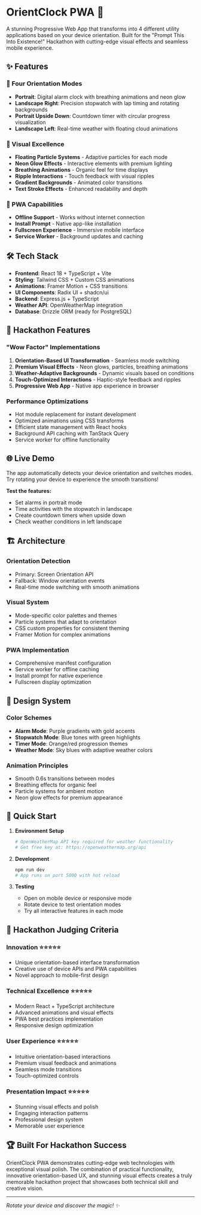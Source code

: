 # OrientClock PWA 🌟

A stunning Progressive Web App that transforms into 4 different utility applications based on your device orientation. Built for the "Prompt This Into Existence!" Hackathon with cutting-edge visual effects and seamless mobile experience.

## ✨ Features

### 📱 Four Orientation Modes
- **Portrait**: Digital alarm clock with breathing animations and neon glow
- **Landscape Right**: Precision stopwatch with lap timing and rotating backgrounds  
- **Portrait Upside Down**: Countdown timer with circular progress visualization
- **Landscape Left**: Real-time weather with floating cloud animations

### 🎨 Visual Excellence
- **Floating Particle Systems** - Adaptive particles for each mode
- **Neon Glow Effects** - Interactive elements with premium lighting
- **Breathing Animations** - Organic feel for time displays
- **Ripple Interactions** - Touch feedback with visual ripples
- **Gradient Backgrounds** - Animated color transitions
- **Text Stroke Effects** - Enhanced readability and depth

### 🚀 PWA Capabilities
- **Offline Support** - Works without internet connection
- **Install Prompt** - Native app-like installation
- **Fullscreen Experience** - Immersive mobile interface
- **Service Worker** - Background updates and caching

## 🛠️ Tech Stack

- **Frontend**: React 18 + TypeScript + Vite
- **Styling**: Tailwind CSS + Custom CSS animations
- **Animations**: Framer Motion + CSS transitions
- **UI Components**: Radix UI + shadcn/ui
- **Backend**: Express.js + TypeScript
- **Weather API**: OpenWeatherMap integration
- **Database**: Drizzle ORM (ready for PostgreSQL)

## 🎯 Hackathon Features

### "Wow Factor" Implementations
1. **Orientation-Based UI Transformation** - Seamless mode switching
2. **Premium Visual Effects** - Neon glows, particles, breathing animations
3. **Weather-Adaptive Backgrounds** - Dynamic visuals based on conditions  
4. **Touch-Optimized Interactions** - Haptic-style feedback and ripples
5. **Progressive Web App** - Native app experience in browser

### Performance Optimizations
- Hot module replacement for instant development
- Optimized animations using CSS transforms
- Efficient state management with React hooks
- Background API caching with TanStack Query
- Service worker for offline functionality

## 🌐 Live Demo

The app automatically detects your device orientation and switches modes. Try rotating your device to experience the smooth transitions!

**Test the features:**
- Set alarms in portrait mode
- Time activities with the stopwatch in landscape
- Create countdown timers when upside down
- Check weather conditions in left landscape

## 🏗️ Architecture

### Orientation Detection
- Primary: Screen Orientation API
- Fallback: Window orientation events
- Real-time mode switching with smooth animations

### Visual System
- Mode-specific color palettes and themes
- Particle systems that adapt to orientation
- CSS custom properties for consistent theming
- Framer Motion for complex animations

### PWA Implementation
- Comprehensive manifest configuration
- Service worker for offline caching
- Install prompt for native experience
- Fullscreen display optimization

## 🎨 Design System

### Color Schemes
- **Alarm Mode**: Purple gradients with gold accents
- **Stopwatch Mode**: Blue tones with green highlights
- **Timer Mode**: Orange/red progression themes
- **Weather Mode**: Sky blues with adaptive weather colors

### Animation Principles
- Smooth 0.6s transitions between modes
- Breathing effects for organic feel
- Particle systems for ambient motion
- Neon glow effects for premium appearance

## 🚀 Quick Start

1. **Environment Setup**
   ```bash
   # OpenWeatherMap API key required for weather functionality
   # Get free key at: https://openweathermap.org/api
   ```

2. **Development**
   ```bash
   npm run dev
   # App runs on port 5000 with hot reload
   ```

3. **Testing**
   - Open on mobile device or responsive mode
   - Rotate device to test orientation modes
   - Try all interactive features in each mode

## 🎯 Hackathon Judging Criteria

### Innovation ⭐⭐⭐⭐⭐
- Unique orientation-based interface transformation
- Creative use of device APIs and PWA capabilities
- Novel approach to mobile-first design

### Technical Excellence ⭐⭐⭐⭐⭐
- Modern React + TypeScript architecture
- Advanced animations and visual effects
- PWA best practices implementation
- Responsive design optimization

### User Experience ⭐⭐⭐⭐⭐
- Intuitive orientation-based interactions
- Premium visual feedback and animations
- Seamless mode transitions
- Touch-optimized controls

### Presentation Impact ⭐⭐⭐⭐⭐
- Stunning visual effects and polish
- Engaging interaction patterns
- Professional design system
- Memorable user experience

## 🏆 Built For Hackathon Success

OrientClock PWA demonstrates cutting-edge web technologies with exceptional visual polish. The combination of practical functionality, innovative orientation-based UX, and stunning visual effects creates a truly memorable hackathon project that showcases both technical skill and creative vision.

---

*Rotate your device and discover the magic! ✨*